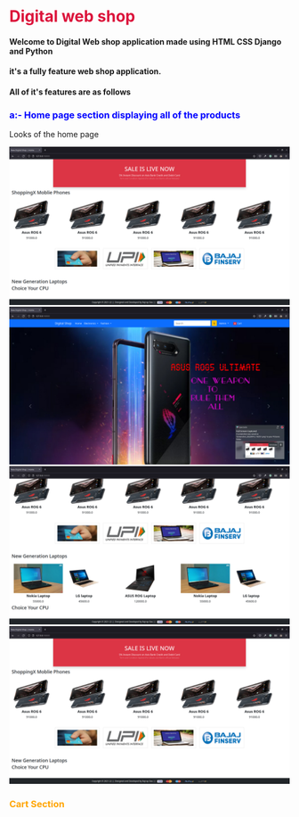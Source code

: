 <h1 style="color:crimson;"> Digital web shop</h1>
<h4>Welcome to Digital Web shop application made using HTML CSS Django and Python</h4>

<h4>it's a fully feature web shop application.</h4>

<h4>All of it's features are as follows </h4>

<h3 style="color:blue;">a:- Home page section displaying all of the products</h3>

Looks of the home page 

<img alt="image1" src="https://github.com/RajrupDasid/webshop/blob/master/Demo_images/image1.png">

<img alt="image2" src="https://github.com/RajrupDasid/webshop/blob/master/Demo_images/image2.png">

<img alt="image3" src="https://github.com/RajrupDasid/webshop/blob/master/Demo_images/image3.png">

<img alt="image1" src="https://github.com/RajrupDasid/webshop/blob/master/Demo_images/image1.png">

<h3 style="color:orange;"> Cart Section </h3>







